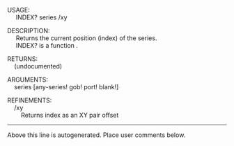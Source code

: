 USAGE:  
&nbsp;&nbsp;&nbsp;&nbsp;&nbsp;INDEX?&nbsp;series&nbsp;/xy  
  
DESCRIPTION:  
&nbsp;&nbsp;&nbsp;&nbsp;&nbsp;Returns&nbsp;the&nbsp;current&nbsp;position&nbsp;(index)&nbsp;of&nbsp;the&nbsp;series.  
&nbsp;&nbsp;&nbsp;&nbsp;&nbsp;INDEX?&nbsp;is&nbsp;a&nbsp;function&nbsp;.  
  
RETURNS:  
&nbsp;&nbsp;&nbsp;&nbsp;(undocumented)  
  
ARGUMENTS:  
&nbsp;&nbsp;&nbsp;&nbsp;series&nbsp;[any-series!&nbsp;gob!&nbsp;port!&nbsp;blank!]  
  
REFINEMENTS:  
&nbsp;&nbsp;&nbsp;&nbsp;/xy  
&nbsp;&nbsp;&nbsp;&nbsp;&nbsp;&nbsp;&nbsp;&nbsp;Returns&nbsp;index&nbsp;as&nbsp;an&nbsp;XY&nbsp;pair&nbsp;offset  
___
Above this line is autogenerated. Place user comments below.